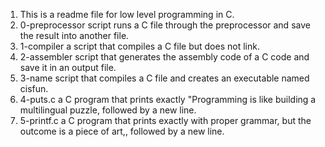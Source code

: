1. This is a readme file for low level programming in C.
2. 0-preprocessor script runs a C file through the preprocessor and save the result into another file.
3. 1-compiler a script that compiles a C file but does not link.
4. 2-assembler script that generates the assembly code of a C code and save it in an output file.
5. 3-name script that compiles a C file and creates an executable named cisfun.
6. 4-puts.c a C program that prints exactly "Programming is like building a multilingual puzzle, followed by a new line.
7. 5-printf.c a C program that prints exactly with proper grammar, but the outcome is a piece of art,, followed by a new line.
